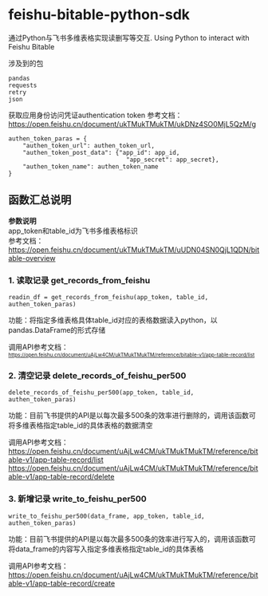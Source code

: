 # feishu-bitable-python-sdk
通过Python与飞书多维表格实现读删写等交互. Using Python to interact with Feishu Bitable

涉及到的包  
```
pandas
requests  
retry  
json
```

获取应用身份访问凭证authentication token
参考文档：https://open.feishu.cn/document/ukTMukTMukTM/ukDNz4SO0MjL5QzM/g
```
authen_token_paras = {
    "authen_token_url": authen_token_url,
    "authen_token_post_data": {"app_id": app_id,
                                 "app_secret": app_secret},
    "authen_token_name": authen_token_name
}
```

## 函数汇总说明
**参数说明**  
app_token和table_id为飞书多维表格标识  
参考文档：https://open.feishu.cn/document/ukTMukTMukTM/uUDN04SN0QjL1QDN/bitable-overview  

### 1. 读取记录 get_records_from_feishu
```
readin_df = get_records_from_feishu(app_token, table_id, authen_token_paras)
```
功能：将指定多维表格具体table_id对应的表格数据读入python，以pandas.DataFrame的形式存储  

调用API参考文档：  
<font size="0.5">https://open.feishu.cn/document/uAjLw4CM/ukTMukTMukTM/reference/bitable-v1/app-table-record/list</font>  



### 2. 清空记录 delete_records_of_feishu_per500
```
delete_records_of_feishu_per500(app_token, table_id, authen_token_paras)
```
功能：目前飞书提供的API是以每次最多500条的效率进行删除的，调用该函数可将多维表格指定table_id的具体表格的数据清空  

调用API参考文档：  
https://open.feishu.cn/document/uAjLw4CM/ukTMukTMukTM/reference/bitable-v1/app-table-record/list  
https://open.feishu.cn/document/uAjLw4CM/ukTMukTMukTM/reference/bitable-v1/app-table-record/delete
  
  
  
### 3. 新增记录 write_to_feishu_per500
```
write_to_feishu_per500(data_frame, app_token, table_id, authen_token_paras)
```
功能：目前飞书提供的API是以每次最多500条的效率进行写入的，调用该函数可将data_frame的内容写入指定多维表格指定table_id的具体表格  

调用API参考文档：  
https://open.feishu.cn/document/uAjLw4CM/ukTMukTMukTM/reference/bitable-v1/app-table-record/create
